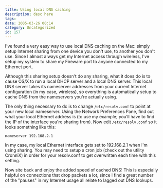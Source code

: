 ```yaml
---
title: Using local DNS caching
description: desc here
tags: 
date: 2005-03-26 00:14
category: Uncategorized
id: 157
---
```


I've found a very easy way to use local DNS caching on the Mac: simply setup Internet sharing from one device you don't use, to another you don't use.  Since I almost always get my Internet access through wireless, I've setup my system to share my Fireware port to anyone connected to my Ethernet port.

Although this sharing setup doesn't do any sharing, what it does do is to cause OS/X to run a local DHCP server and a local DNS server.  This local DNS server takes its nameserver addresses from your current Internet configuration (in my case, wireless), so everything is automatically setup to cache DNS from the nameservers you're actually using.

The only thing necessary to do is to change `/etc/resolv.conf` to point at your new local nameserver.  Using the Network Preferences Pane, find out what your local Ethernet address is (to use my example; you'll have to find the IP of the interface you're sharing from).  Now edit `/etc/resolv.conf` so it looks something like this:

    nameserver 192.168.2.1

In my case, my local Ethernet interface gets set to 192.168.2.1 when I'm using sharing.  You may need to setup a cron job (check out the utility CronniX) in order for your resolv.conf to get overwritten each time with this setting.

Now site back and enjoy the added speed of cached DNS!  This is especially helpful on connections that drop packets a lot, since I find a great number of the "pauses" in my Internet usage all relate to lagged out DNS lookups.


